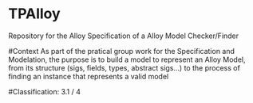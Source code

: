 # TPAlloy
Repository for the Alloy Specification of a Alloy Model Checker/Finder

#Context
As part of the pratical group work for the Specification and Modelation, the purpose is to build a model to represent an Alloy Model, from its structure (sigs, fields, types, abstract sigs...) to the process of finding an instance that represents a valid model

#Classification: 3.1 / 4
